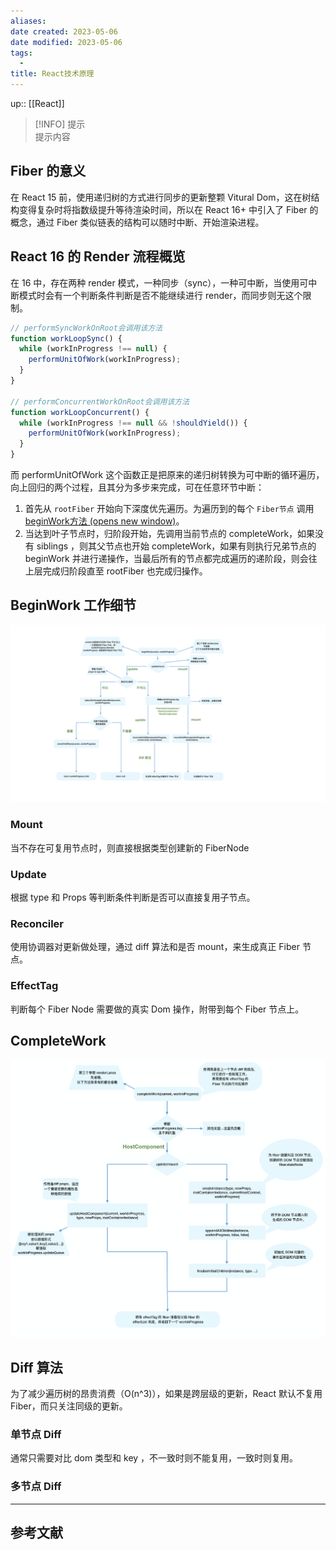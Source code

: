 ```yaml
---
aliases: 
date created: 2023-05-06
date modified: 2023-05-06
tags:
  - 
title: React技术原理
---
```


up:: [[React]]  

> [!INFO] 提示  
>  提示内容

## Fiber 的意义

在 React 15 前，使用递归树的方式进行同步的更新整颗 Vitural Dom，这在树结构变得复杂时将指数级提升等待渲染时间，所以在 React 16+ 中引入了 Fiber 的概念，通过 Fiber 类似链表的结构可以随时中断、开始渲染进程。

## React 16 的 Render 流程概览

在 16 中，存在两种 render 模式，一种同步（sync），一种可中断，当使用可中断模式时会有一个判断条件判断是否不能继续进行 render，而同步则无这个限制。

```javascript
// performSyncWorkOnRoot会调用该方法
function workLoopSync() {
  while (workInProgress !== null) {
    performUnitOfWork(workInProgress);
  }
}

// performConcurrentWorkOnRoot会调用该方法
function workLoopConcurrent() {
  while (workInProgress !== null && !shouldYield()) {
    performUnitOfWork(workInProgress);
  }
}
```

而 performUnitOfWork 这个函数正是把原来的递归树转换为可中断的循环遍历，向上回归的两个过程，且其分为多步来完成，可在任意环节中断：

1. 首先从 `rootFiber` 开始向下深度优先遍历。为遍历到的每个 `Fiber节点` 调用 [beginWork方法 (opens new window)](https://github.com/facebook/react/blob/970fa122d8188bafa600e9b5214833487fbf1092/packages/react-reconciler/src/ReactFiberBeginWork.new.js#L3058)。
2. 当达到叶子节点时，归阶段开始，先调用当前节点的 completeWork，如果没有 siblings ，则其父节点也开始 completeWork，如果有则执行兄弟节点的 beginWork 并进行递操作，当最后所有的节点都完成遍历的递阶段，则会往上层完成归阶段直至 rootFiber 也完成归操作。

## BeginWork 工作细节

![image.png](https://raw.githubusercontent.com/jeasonnow/pics/main/202305061112608.png)

### Mount

当不存在可复用节点时，则直接根据类型创建新的 FiberNode

### Update

根据 type 和 Props 等判断条件判断是否可以直接复用子节点。

### Reconciler

使用协调器对更新做处理，通过 diff 算法和是否 mount，来生成真正 Fiber 节点。

### EffectTag

判断每个 Fiber Node 需要做的真实 Dom 操作，附带到每个 Fiber 节点上。

## CompleteWork

![image.png](https://raw.githubusercontent.com/jeasonnow/pics/main/202305061458035.png)

## Diff 算法
为了减少遍历树的昂贵消费（O(n^3)），如果是跨层级的更新，React 默认不复用 Fiber，而只关注同级的更新。

### 单节点 Diff
通常只需要对比 dom 类型和 key ，不一致时则不能复用，一致时则复用。

### 多节点 Diff



---

## 参考文献
